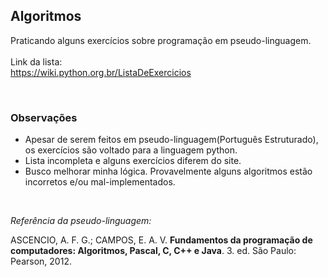 ## Algoritmos

Praticando alguns exercícios sobre programação em pseudo-linguagem. 
<br>
<br>
Link da lista: 
<br>
https://wiki.python.org.br/ListaDeExercicios  
   
   
 
<br>

### Observações
- Apesar de serem feitos em pseudo-linguagem(Português Estruturado), os exercícios são voltado para a linguagem python.
- Lista incompleta e alguns exercícios diferem do site.
- Busco melhorar minha lógica. Provavelmente alguns algoritmos estão incorretos e/ou mal-implementados.
<br>

_Referência da pseudo-linguagem:_

 ASCENCIO, A. F. G.; CAMPOS, E. A. V. **Fundamentos da programação de
computadores: Algoritmos, Pascal, C, C++ e Java**. 3. ed. São Paulo: Pearson,  2012.


